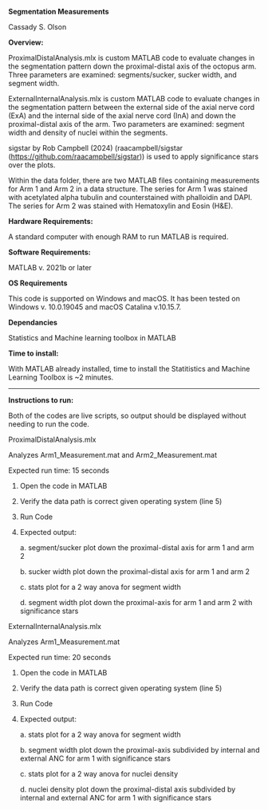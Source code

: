 **Segmentation Measurements**

Cassady S. Olson

**Overview:**

ProximalDistalAnalysis.mlx is custom MATLAB code to evaluate changes in the segmentation pattern down the proximal-distal axis of the octopus arm. Three parameters are examined: segments/sucker, sucker width, and segment width.

ExternalInternalAnalysis.mlx is custom MATLAB code to evaluate changes in the segmentation pattern between the external side of the axial nerve cord (ExA) and the internal side of the axial nerve cord (InA) and down the proximal-distal axis of the arm. Two parameters are examined: segment width and density of nuclei within the segments. 

sigstar by Rob Campbell (2024) (raacampbell/sigstar (https://github.com/raacampbell/sigstar)) is used to apply significance stars over the plots. 

Within the data folder, there are two MATLAB files containing measurements for Arm 1 and Arm 2 in a data structure. The series for Arm 1 was stained with acetylated alpha tubulin and counterstained with phalloidin and DAPI. The series for Arm 2 was stained with Hematoxylin and Eosin (H&E).

**Hardware Requirements:**

A standard computer with enough RAM to run MATLAB is required. 

**Software Requirements:**

MATLAB v. 2021b or later

**OS Requirements** 

This code is supported on Windows and macOS. It has been tested on Windows v. 10.0.19045 and macOS Catalina v.10.15.7.

**Dependancies**

Statistics and Machine learning toolbox in MATLAB

**Time to install:**

With MATLAB already installed, time to install the Statitistics and Machine Learning Toolbox is ~2 minutes. 

**************************
**Instructions to run:** 

Both of the codes are live scripts, so output should be displayed without needing to run the code. 

ProximalDistalAnalysis.mlx

Analyzes Arm1_Measurement.mat and Arm2_Measurement.mat

Expected run time: 15 seconds

1. Open the code in MATLAB
2. Verify the data path is correct given operating system (line 5)
3. Run Code
4. Expected output:
   
	a. segment/sucker plot down the proximal-distal axis for arm 1 and arm 2

	b. sucker width plot down the proximal-distal axis for arm 1 and arm 2

	c. stats plot for a 2 way anova for segment width

	d. segment width plot down the proximal-axis for arm 1 and arm 2 with significance stars

ExternalInternalAnalysis.mlx

Analyzes Arm1_Measurement.mat

Expected run time: 20 seconds

1. Open the code in MATLAB
2. Verify the data path is correct given operating system (line 5)
3. Run Code
4. Expected output:
   
	a. stats plot for a 2 way anova for segment width

	b. segment width plot down the proximal-axis subdivided by internal and external ANC for arm 1 with significance stars

	c. stats plot for a 2 way anova for nuclei density

	d. nuclei density plot down the proximal-distal axis subdivided by internal and external ANC for arm 1 with significance stars


